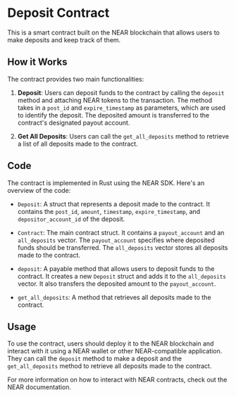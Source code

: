 # Deposit Contract

This is a smart contract built on the NEAR blockchain that allows users to make deposits and keep track of them.

## How it Works

The contract provides two main functionalities:

1. **Deposit**: Users can deposit funds to the contract by calling the `deposit` method and attaching NEAR tokens to the transaction. The method takes in a `post_id` and `expire_timestamp` as parameters, which are used to identify the deposit. The deposited amount is transferred to the contract's designated payout account.

2. **Get All Deposits**: Users can call the `get_all_deposits` method to retrieve a list of all deposits made to the contract.

## Code

The contract is implemented in Rust using the NEAR SDK. Here's an overview of the code:

- `Deposit`: A struct that represents a deposit made to the contract. It contains the `post_id`, `amount`, `timestamp`, `expire_timestamp`, and `depositor_account_id` of the deposit.

- `Contract`: The main contract struct. It contains a `payout_account` and an `all_deposits` vector. The `payout_account` specifies where deposited funds should be transferred. The `all_deposits` vector stores all deposits made to the contract.

- `deposit`: A payable method that allows users to deposit funds to the contract. It creates a new `Deposit` struct and adds it to the `all_deposits` vector. It also transfers the deposited amount to the `payout_account`.

- `get_all_deposits`: A method that retrieves all deposits made to the contract.

## Usage

To use the contract, users should deploy it to the NEAR blockchain and interact with it using a NEAR wallet or other NEAR-compatible application. They can call the `deposit` method to make a deposit and the `get_all_deposits` method to retrieve all deposits made to the contract.

For more information on how to interact with NEAR contracts, check out the NEAR documentation.
